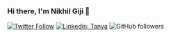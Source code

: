 ### Hi there, I'm Nikhil Giji 👋 

[![Twitter Follow](https://img.shields.io/twitter/follow/tanyarajhans7?label=Follow)](https://twitter.com/intent/follow?screen_name=tanyarajhans7)
[![Linkedin: Tanya](https://img.shields.io/badge/-Tanya-blue?style=flat-square&logo=Linkedin&logoColor=white&link=https://www.linkedin.com/in/tanyarajhans/)](https://www.linkedin.com/in/tanyarajhans/)
![GitHub followers](https://img.shields.io/github/followers/tanyarajhans?label=Follow&style=social)
